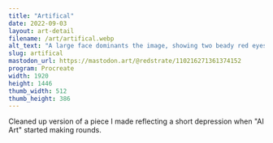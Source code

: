 ```yaml
---
title: "Artifical"
date: 2022-09-03
layout: art-detail
filename: /art/artifical.webp
alt_text: "A large face dominants the image, showing two beady red eyes at you with no mouth. In front of them is a screen with a small stick figure. Behind the figure is a mess of wires, gadgets, and a large screen that has a big red heart on it."
slug: artifical
mastodon_url: https://mastodon.art/@redstrate/110216271361374152
program: Procreate
width: 1920
height: 1446
thumb_width: 512
thumb_height: 386
---
```

Cleaned up version of a piece I made reflecting a short depression when "AI Art" started making rounds.
